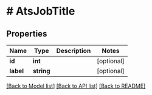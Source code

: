 # # AtsJobTitle

## Properties

Name | Type | Description | Notes
------------ | ------------- | ------------- | -------------
**id** | **int** |  | [optional]
**label** | **string** |  | [optional]

[[Back to Model list]](../../README.md#models) [[Back to API list]](../../README.md#endpoints) [[Back to README]](../../README.md)
